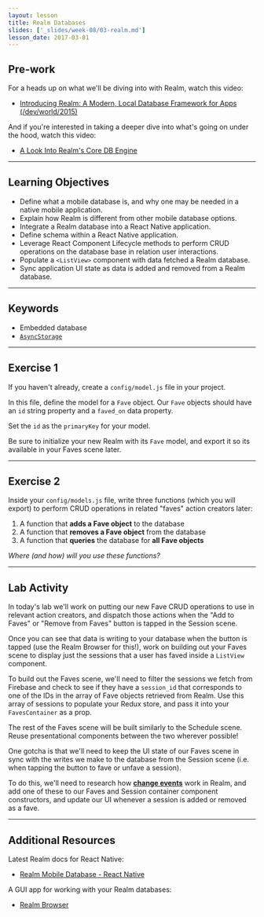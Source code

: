```yaml
---
layout: lesson
title: Realm Databases
slides: ['_slides/week-08/03-realm.md']
lesson_date: 2017-03-01
---
```


## Pre-work

For a heads up on what we'll be diving into with Realm, watch this video:

- [Introducing Realm: A Modern, Local Database Framework for Apps (/dev/world/2015)](https://www.youtube.com/watch?v=doCOxzl8CFM)

And if you're interested in taking a deeper dive into what's going on under the hood, watch this video:

- [A Look Into Realm's Core DB Engine](https://realm.io/news/jp-simard-realm-core-database-engine/)

---

## Learning Objectives

- Define what a mobile database is, and why one may be needed in a native mobile application.
- Explain how Realm is different from other mobile database options.
- Integrate a Realm database into a React Native application.
- Define schema within a React Native application.
- Leverage React Component Lifecycle methods to perform CRUD operations on the database base in relation user interactions.
- Populate a `<ListView>` component with data fetched a Realm database.
- Sync application UI state as data is added and removed from a Realm database.

---

## Keywords

- Embedded database
- [`AsyncStorage`](https://facebook.github.io/react-native/docs/asyncstorage.html)

---

## Exercise 1

If you haven't already, create a `config/model.js` file in your project.

In this file, define the model for a `Fave` object. Our `Fave` objects should have an `id` string property and a `faved_on` data property. 

Set the `id` as the `primaryKey` for your model.

Be sure to initialize your new Realm with its `Fave` model, and export it so its available in your Faves scene later.

---

## Exercise 2

Inside your `config/models.js` file, write three functions (which you will export) to perform CRUD operations in related "faves" action creators later:

1. A function that **adds a Fave object** to the database
2. A function that **removes a Fave object** from the database
3. A function that **queries** the database for **all Fave objects**

*Where (and how) will you use these functions?*

---

## Lab Activity

In today's lab we'll work on putting our new Fave CRUD operations to use in relevant action creators, and dispatch those actions when the "Add to Faves" or "Remove from Faves" button is tapped in the Session scene.

Once you can see that data is writing to your database when the button is tapped (use the Realm Browser for this!), work on building out your Faves scene to display just the sessions that a user has faved inside a `ListView` component.

To build out the Faves scene, we'll need to filter the sessions we fetch from Firebase and check to see if they have a `session_id` that corresponds to one of the IDs in the array of Fave objects retrieved from Realm. Use this array of sessions to populate your Redux store, and pass it into your `FavesContainer` as a prop.

The rest of the Faves scene will be built similarly to the Schedule scene. Reuse presentational components between the two wherever possible!

One gotcha is that we'll need to keep the UI state of our Faves scene in sync with the writes we make to the database from the Session scene (i.e. when tapping the button to fave or unfave a session).

To do this, we'll need to research how **[change events](https://realm.io/docs/javascript/latest/#realm-notifications)** work in Realm, and add one of these to our Faves and Session container component constructors, and update our UI whenever a session is added or removed as a fave.

---

## Additional Resources

Latest Realm docs for React Native:

- [Realm Mobile Database - React Native](https://realm.io/docs/react-native/latest/)

A GUI app for working with your Realm databases:

- [Realm Browser](https://github.com/realm/realm-browser-osx)
